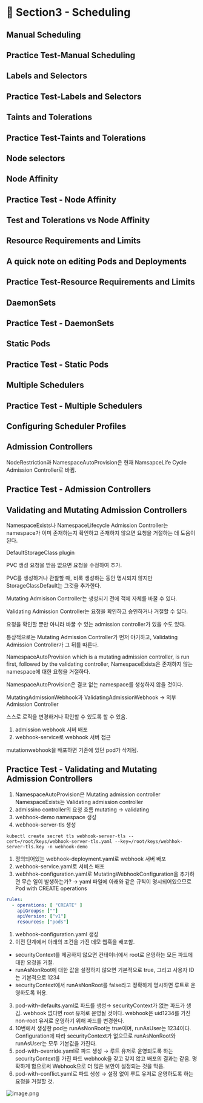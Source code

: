 # 🍨 Section3 - Scheduling

## Manual Scheduling


## Practice Test-Manual Scheduling


## Labels and Selectors


## Practice Test-Labels and Selectors


## Taints and Tolerations


## Practice Test-Taints and Tolerations


## Node selectors


## Node Affinity


## Practice Test - Node Affinity


## Test and Tolerations vs Node Affinity


## Resource Requirements and Limits


## A quick note on editing Pods and Deployments


## Practice Test-Resource Requirements and Limits


## DaemonSets


## Practice Test - DaemonSets


## Static Pods


## Practice Test - Static Pods


## Multiple Schedulers


## Practice Test - Multiple Schedulers


## Configuring Scheduler Profiles


## Admission Controllers


NodeRestriction과 NamespaceAutoProvision은 현재 NamsapceLife Cycle Admission Controller로 바뀜.


## Practice Test - Admission Controllers


## Validating and Mutating Admission Controllers


NamespaceExists나 NamespaceLifecycle Admission Controller는 namespace가 이미 존재하는지 확인하고 존재하지 않으면 요청을 거절하는 데 도움이 된다.


DefaultStorageClass plugin


PVC 생성 요청을 받음 없으면 요청을 수정하여 추가.


PVC를 생성하거나 관찰할 때, 비록 생성하는 동안 명시되지 않지만 StorageClassDefault는 그것을 추가한다.


Mutating Admisison Controller는 생성되기 전에 객체 자체를 바꿀 수 있다.


Validating Admission Controller는 요청을 확인하고 승인하거나 거절할 수 있다.


요청을 확인할 뿐만 아니라 바꿀 수 있는 admission controller가 있을 수도 있다.


통상적으로는 Mutating Admission Controller가 먼저 야기하고, Validating Admission Controller가 그 뒤를 따른다.


NamespaceAutoProvision which is a mutating admission controller, is run first, followed by the validating controller, NamespaceExists은 존재하지 않는 namespace에 대한 요청을 거절하다.


NamespaceAutoProvision은 결코 없는 namespace를 생성하지 않을 것이다.


MutatingAdmissionWebhook과 ValidatingAdmissionWebhook → 외부 Admission Controller


스스로 로직을 변경하거나 확인할 수 있도록 할 수 있음.

1. admission webhook 서버 배포
2. webhook-service로 webhook 서버 접근

mutationwebhook을 배포하면 기존에 있던 pod가 삭제됨.


## Practice Test - Validating and Mutating Admission Controllers

1. NamespaceAutoProvision은 Mutating admission controller
NamespaceExists는 Validating admission controller
2. admissino controller의 요청 흐름
mutating → validating
3. webhook-demo namespace 생성
4. webhook-server-tls 생성

```shell
kubectl create secret tls webhook-server-tls --cert=/root/keys/webhook-server-tls.yaml --key=/root/keys/webhhok-server-tls.key -n webhook-demo
```

1. 정의되어있는 webhook-deployment.yaml로 webhook 서버 배포
2. webhook-service.yaml로 서비스 배포
3. webhhok-configuration.yaml로 MutatingWebhookConfiguration을 추가하면 무슨 일이 발생하는가?
→ yaml 파일에 아래와 같은 규칙이 명시되어있으므로 Pod with CREATE operations

```yaml
rules:
  - operations: [ "CREATE" ]
    apiGroups: [""]
    apiVersion: ["v1"]
    resources: ["pods"]
```

1. webhook-configuration.yaml 생성
2. 이전 단계에서 아래의 조건을 가진 데모 웹훅을 배포함.
- securityContext를 제공하지 않으면 컨테이너에서 root로 운영하는 모든 파드에 대한 요청을 거절.
- runAsNonRoot에 대한 값을 설정하지 않으면 기본적으로 true, 그리고 사용자 ID는 기본적으로 1234
- securityContext에서 runAsNonRoot를 false라고 정확하게 명시하면 루트로 운영하도록 허용.
3. pod-with-defaults.yaml로 파드를 생성→ securityContext가 없는 파드가 생김.
webhook 없다면 root 유저로 운영될 것이다. webhook은 uid1234를 가진 non-root 유저로 운영하기 위해 파드를 변경한다.
4. 10번에서 생성한 pod는 runAsNonRoot는 true이며, runAsUser는 1234이다.
Configuration에 따라 securityContext가 없으므로 runAsNonRoot와 runAsUser는 모두 기본값을 가진다.
5. pod-with-override.yaml로 파드 생성 → 루트 유저로 운영되도록 하는 securityContext를 가진 파드
webhook을 갖고 갖지 않고 배포의 결과는 같음.
명확하게 함으로써 Webhook으로 더 많은 보안이 설정되는 것을 막음.
6. pod-with-conflict.yaml로 파드 생성 → 
설정 없이 루트 유저로 운영하도록 하는 요청을 거절할 것.

![image.png](https://prod-files-secure.s3.us-west-2.amazonaws.com/b2ea2032-00e9-4883-a13b-cb03cf5b2334/501c3b54-0de4-44d6-afe6-eca0c6373e4f/image.png?X-Amz-Algorithm=AWS4-HMAC-SHA256&X-Amz-Content-Sha256=UNSIGNED-PAYLOAD&X-Amz-Credential=ASIAZI2LB4667TNKGHUM%2F20250402%2Fus-west-2%2Fs3%2Faws4_request&X-Amz-Date=20250402T140853Z&X-Amz-Expires=3600&X-Amz-Security-Token=IQoJb3JpZ2luX2VjEG4aCXVzLXdlc3QtMiJHMEUCIHFx9GQ0e8WSkN51YIvsIlTqiys3Hapu7wu%2BjJtM1nmKAiEA07Ukw3AWzYM3OCTPM1R1J%2BqJDnJJ2LHKJw6uPyUvJAMqiAQI1%2F%2F%2F%2F%2F%2F%2F%2F%2F%2F%2FARAAGgw2Mzc0MjMxODM4MDUiDKe21aECXGh%2BCQuPzircA9iMX3ppec6Eey%2FvSUE2lhX9LTgB4ZdQ0sZhiQe7NONQDhJcKA2xctWtE2GCBmi6z40MB%2BMr31KoEGzkQKiKtw3vHmcZjWZcfiBelZTjXlmh2sUp6ESaaoZXmPdL0AGvwXHfjlEwlQF0gcdP2ZPd%2FrM4f7qARQFAZbK85QyTNcZ%2FR48qbFJKAwl8dZj%2FUsjllcI%2F5CTdZPpbxL7CHURpOHTLqT20sYv%2F%2Fi0SFfHstP2GZ77cyvtil2XywlmWde%2Bn1uWcGJ0NLcMfnP%2F9iLZ97fduEDOO%2FklDMa6Sn8V9zIbXvRvj2P3A2pdeN%2FdCLZlhmdKfnwbLB4fX92Z4%2FKy93jfLkygP1C1VNbhYcj%2Bu8TA2PXp1AjxQuvF8TZe5X8kJ%2Fmgs%2B6eH6m0OvD9vCvVL20NlLqbOO5p%2FjSuNR6MwYyGvaImioU0bfM3LO7vLMzHwga6Y3M0Lr9W%2F5ikN7Q%2BI0k60nqDFwjHfO6l%2BlFLSZ2gul4TIXEn7Kkd%2F3%2Bu7NMrINl5z2BA2AHLfzXYfdwU81w7oU%2F%2B%2F869p3fC4Lcl%2FVSbYib6OipXRFw1ju2%2FLpUfa%2BQBXicDP1WTTycG8PTu%2FOBdHHxcQUSOTczwP7Im8poE7ynUUKNBUkqRErTtKMMH6tL8GOqUB1uv5jjFVs3kyJ2jl6xiMsjXBAUqBf7acrNUxZT%2FVdnmyW36Ja6aQWQYILS0tY7I%2FQNc31vTGGZ9pslWkDiXkxGThURQEIvDBOAZoFU65mXE1CxEa2QjYRALIDln2EOZ20kmk3bJfhFOLx3aw8P1ajSi0ylxYCeTLxemmUyv2ZPjG0vlxic0Cs1eIWMUJCiTsI89MdKCNDdsYnHaZiEmbN11MxF0g&X-Amz-Signature=9c3d54994fc3a1f7bc477766dcc57d0c1e92a42879b7315ab3edb2941a41eb70&X-Amz-SignedHeaders=host&x-id=GetObject)

